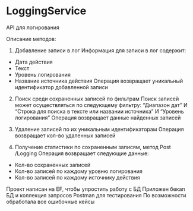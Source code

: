 # LoggingService
API для логирования

Описание методов:
1.	Добавление записи в лог
Информация для записи в лог содержит:
-	Дата действия
-	Текст
-	Уровень логирования
-	Название источника действия
Операция возвращает уникальный идентификатор добавленной записи

2.	Поиск среди сохраненных записей по фильтрам
Поиск записей может осуществляться по следующему фильтру:
“Диапазон дат” И “Строка для поиска в тексте или названии источника” И “Уровень логирования”
Операция возвращает данные найденных записей

3.	Удаление записей по их уникальным идентификаторам
Операция возвращает кол-во удаленных записей

4.	Получение статистики по сохраненным записям, метод Post /Logging
Операция возвращает следующие данные:
-	Кол-во сохраненных записей
-	Кол-во записей по каждому уровню логирования
-	Кол-во записей по каждому источнику действия

Проект написан на EF, чтобы упростить работу с БД 
Приложен бекап БД и коллекция запросов Postman для тестирования
По возможности обработала все ошибочные кейсы
